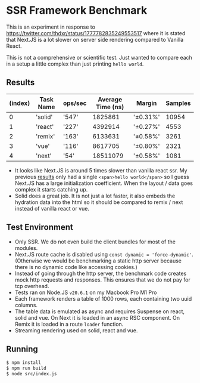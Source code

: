 # SSR Framework Benchmark

This is an experiment in response to https://twitter.com/thdxr/status/1777782835249553517 where it is stated that Next.JS is a lot slower on server side rendering compared to Vanilla React.

This is not a comprehensive or scientific test. Just wanted to compare each in a setup a little complex than just printing `hello world`.

## Results

| (index) | Task Name | ops/sec | Average Time (ns) | Margin   | Samples |
| ------- | --------- | ------- | ----------------- | -------- | ------- |
| 0       | 'solid'   | '547'   | 1825861           | '±0.31%' | 10954   |
| 1       | 'react'   | '227'   | 4392914           | '±0.27%' | 4553    |
| 2       | 'remix'   | '163'   | 6133631           | '±0.58%' | 3261    |
| 3       | 'vue'     | '116'   | 8617705           | '±0.80%' | 2321    |
| 4       | 'next'    | '54'    | 18511079          | '±0.58%' | 1081    |

- It looks like Next.JS is around 5 times slower than vanilla react ssr. My previous [results](https://twitter.com/eknkc/status/1777807651235069964) only had a single `<span>hello world</span>` so I guess Next.JS has a large initialization coefficient. When the layout / data goes complex it starts catching up.
- Solid does a great job. It is not just a lot faster, it also embeds the hydration data into the html so it should be compared to remix / next instead of vanilla react or vue.

## Test Environment

- Only SSR. We do not even build the client bundles for most of the modules.
- Next.JS route cache is disabled using `const dynamic = 'force-dynamic'`. (Otherwise we would be benchmarking a static http server because there is no dynamic code like accessing cookies.)
- Instead of going through the http server, the benchmark code creates mock http requests and responses. This ensures that we do not pay for tcp overhead.
- Tests ran on Node.JS `v20.6.1` on my Macbook Pro M1 Pro
- Each framework renders a table of 1000 rows, each containing two uuid columns.
- The table data is emulated as async and requires Suspense on react, solid and vue. On Next it is loaded in an async RSC component. On Remix it is loaded in a route `loader` function.
- Streaming rendering used on solid, react and vue.

## Running

```sh
$ npm install
$ npm run build
$ node src/index.js
```
